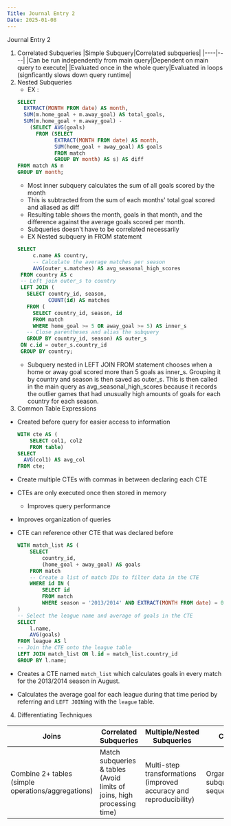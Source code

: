 ```yaml
---
Title: Journal Entry 2
Date: 2025-01-08
---
```


Journal Entry 2 

1. Correlated Subqueries
   |Simple Subquery|Correlated subqueries|
   |----|----|
   |Can be run independently from main query|Dependent on main query to execute|
   |Evaluated once in the whole query|Evaluated in loops (signficantly slows down query runtime|
2. Nested Subqueries
   - EX :
   ```sql
   SELECT
     EXTRACT(MONTH FROM date) AS month,
     SUM(m.home_goal + m.away_goal) AS total_goals,
     SUM(m.home_goal + m.away_goal) -
       (SELECT AVG(goals)
         FROM (SELECT
               EXTRACT(MONTH FROM date) AS month,
               SUM(home_goal + away_goal) AS goals
               FROM match
               GROUP BY month) AS s) AS diff
   FROM match AS n
   GROUP BY month;
   ```
     - Most inner subquery calculates the sum of all goals scored by the month
     - This is subtracted from the sum of each months' total goal scored and aliased as diff
     - Resulting table shows the month, goals in that month, and the difference against the average goals scored per month.
     - Subqueries doesn't have to be correlated necessarily
   - EX Nested subquery in FROM statement
   ```sql
   SELECT
    	c.name AS country,
        -- Calculate the average matches per season
    	AVG(outer_s.matches) AS avg_seasonal_high_scores
    FROM country AS c
    -- Left join outer_s to country
    LEFT JOIN (
      SELECT country_id, season,
             COUNT(id) AS matches
      FROM (
        SELECT country_id, season, id
    	FROM match
    	WHERE home_goal >= 5 OR away_goal >= 5) AS inner_s
      -- Close parentheses and alias the subquery
      GROUP BY country_id, season) AS outer_s
    ON c.id = outer_s.country_id
    GROUP BY country;
    ```
    - Subquery nested in LEFT JOIN FROM statement chooses when a home or away goal scored more than 5 goals as
      inner_s. Grouping it by country and season is then saved as outer_s. This is then called in the main query
       as avg_seasonal_high_scores because it records the outlier games that had unusually high amounts of goals
       for each country for each season. 
  3. Common Table Expressions
   - Created before query for easier access to information
     
     ```sql
     WITH cte AS (
         SELECT col1, col2
         FROM table)
     SELECT
       AVG(col1) AS avg_col
     FROM cte;
     ```
     
   - Create multiple CTEs with commas in between declaring each CTE
   - CTEs are only executed once then stored in memory
     - Improves query performance
   - Improves organization of queries
   - CTE can reference other CTE that was declared before
     
     ```sql
     WITH match_list AS (
         SELECT 
             country_id,
             (home_goal + away_goal) AS goals
         FROM match
         -- Create a list of match IDs to filter data in the CTE
         WHERE id IN (
             SELECT id
             FROM match
             WHERE season = '2013/2014' AND EXTRACT(MONTH FROM date) = 08)
     )
     -- Select the league name and average of goals in the CTE
     SELECT 
         l.name,
         AVG(goals)
     FROM league AS l
     -- Join the CTE onto the league table
     LEFT JOIN match_list ON l.id = match_list.country_id
     GROUP BY l.name;
     ```
     
   - Creates a CTE named `match_list` which calculates goals in every match for the 2013/2014 season in August.
   - Calculates the average goal for each league during that time period by referring and `LEFT JOIN`ing with the `league` table.
  4. Differentiating Techniques


| **Joins**                                | **Correlated Subqueries**                          | **Multiple/Nested Subqueries**                  | **CTE**                          |
|------------------------------------------|---------------------------------------------------|------------------------------------------------|----------------------------------|
| Combine 2+ tables (simple operations/aggregations) | Match subqueries & tables (Avoid limits of joins, high processing time) | Multi-step transformations (improved accuracy and reproducibility) | Organize subqueries sequentially |





     
